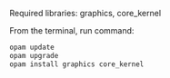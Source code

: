 Required libraries: graphics, core_kernel

From the terminal, run command: 
 ```bash
opam update
opam upgrade
opam install graphics core_kernel